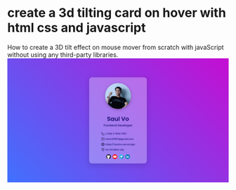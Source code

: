 # create a 3d tilting card on hover with html css and javascript
How to create a 3D tilt effect on mouse mover from scratch with javaScript without using any third-party libraries.
![cover](images/cover.png)